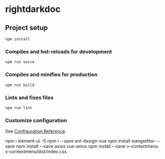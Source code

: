 # rightdarkdoc

## Project setup
```
npm install
```

### Compiles and hot-reloads for development
```
npm run serve
```

### Compiles and minifies for production
```
npm run build
```

### Lints and fixes files
```
npm run lint
```

### Customize configuration
See [Configuration Reference](https://cli.vuejs.org/config/).

npm i element-ui -S
npm i --save ant-design-vue
npm install wangeditor --save
npm install --save axios vue-axios
npm install --save v-contextmenu v-contextmenu/dist/index.css
